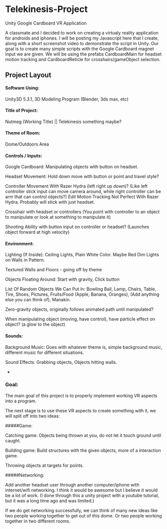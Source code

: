# Telekinesis-Project
Unity Google Cardboard VR Application

A classmate and I decided to work on creating a virtualy reality application for androids and iphones. I will be posting my Javascript here that I create, along with a short screenshot video to demonstrate the script in Unity. Our goal is to create many simple scripts with the Google Cardboard magnet input we are given. We will be using the prefabs CardboardMain for headset motion tracking and CardboardReticle for crosshairs/gameObject selection.

## Project Layout


#### Software Using: 
Unity3D 5.3.1, 3D Modeling Program (Blender, 3ds max, etc)

#### Title of Project: 
Nutmeg (Working Title) ||
Telekinesis something maybe?

#### Theme of Room:
Dome/Outdoors Area 

#### Controls / Inputs:
	
Google Cardboard: Manipulating objects with button on headset.

Headset Movement: Hold down move with button or point and travel style?

Controller Movement With Razer Hydra (left right up down)? (Like left controller stick input can move camera around, while right controller can be arm that can control objects?)	*Edit* Motion Tracking Not Perfect With Razer Hydra. Probably will stick with just headset.

Crosshair with headset or controllers (You point with controller to an object to manipulate or look at something to manipulate it)

Shooting Ability with button input on controller or headset? (Launches object forward at high velocity)

#### Environment:

Lighting (If Inside): Ceiling Lights, Plain White Color. Maybe Red Dim Lights on Walls in Pattern.

Textured Walls and Floors - going off by theme

Objects Floating Around: Start with gravity, Click button 

List Of Random Objects We Can Put In: 
	Bowling Ball,
	Lamp,
	Chairs,
	Table,
	Tire,
	Shoes,
	Pictures,
	Fruits/Food (Apple, Banana, Oranges),
	(Add anything else you can think of),
	Manakin.

Zero-gravity objects, originally follows animated path until manipulated?

When manipulating object (moving, have control), have particle effect on object? (a glow to the object)
    
    
#### Sounds:

Background Music: Goes with whatever theme is, simple background music, different music for different situations.

Sound Effects: Grabbing objects, Objects hitting walls.

-

### Goal:
The main goal of this project is to properly implement working VR aspects into a program.

The next stage is to use these VR aspects to create something with it, we will split off into two ideas: 

#####Game:

Catching game: Objects being thrown at you, do not let it touch ground until caught.

Building game: Build structures with the given objects, more of a interaction game.

Throwing objects at targets for points.

#####Networking:

Add another headset user through another computer/iphone with internet/wifi networking. I think it would be awesome but I believe it would be a lot of work. (I done through this a unity project with a youtube tutorial, but it was a long time ago and was limited.)

If we do get networking successfully, we can think of many new ideas like two people working together to get out of this dome. Or two people working together in two different rooms. 
